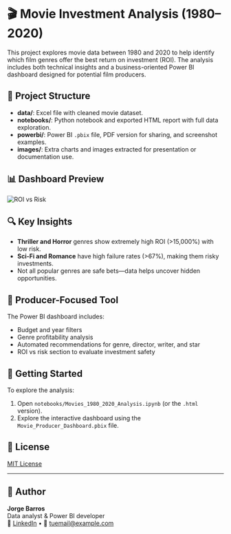 # 🎬 Movie Investment Analysis (1980–2020)

This project explores movie data between 1980 and 2020 to help identify which film genres offer the best return on investment (ROI). The analysis includes both technical insights and a business-oriented Power BI dashboard designed for potential film producers.

## 📁 Project Structure

- **data/**: Excel file with cleaned movie dataset.
- **notebooks/**: Python notebook and exported HTML report with full data exploration.
- **powerbi/**: Power BI `.pbix` file, PDF version for sharing, and screenshot examples.
- **images/**: Extra charts and images extracted for presentation or documentation use.

## 📊 Dashboard Preview

![ROI vs Risk](powerbi/dashboard_screenshots/page3_roi_vs_risk.png)

## 🔍 Key Insights

- **Thriller and Horror** genres show extremely high ROI (>15,000%) with low risk.
- **Sci-Fi and Romance** have high failure rates (>67%), making them risky investments.
- Not all popular genres are safe bets—data helps uncover hidden opportunities.

## 💼 Producer-Focused Tool

The Power BI dashboard includes:
- Budget and year filters
- Genre profitability analysis
- Automated recommendations for genre, director, writer, and star
- ROI vs risk section to evaluate investment safety

## 🚀 Getting Started

To explore the analysis:
1. Open `notebooks/Movies_1980_2020_Analysis.ipynb` (or the `.html` version).
2. Explore the interactive dashboard using the `Movie_Producer_Dashboard.pbix` file.

## 📜 License

[MIT License](LICENSE)

---

## 👤 Author

**Jorge Barros**  
Data analyst & Power BI developer  
🔗 [LinkedIn]([https://linkedin.com/in/tu-perfil](https://www.linkedin.com/in/jobastrategist/)) • 📧 [tuemail@example.com](mailto:jobastrategist@gmail.com)
